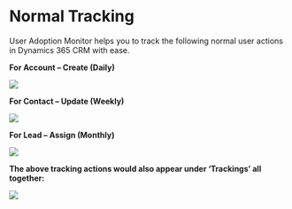 # Normal Tracking

User Adoption Monitor helps you to track the following normal user actions in Dynamics 365 CRM with ease.

**For Account – Create (Daily)**

![](../../.gitbook/assets/Sp\_Mess\_5.png)

**For Contact – Update (Weekly)**

![](../../.gitbook/assets/Sp\_Mess\_6.png)

**For Lead – Assign (Monthly)**

![](../../.gitbook/assets/Sp\_Mess\_7.png)

**The above tracking actions would also appear under ‘Trackings’ all together:**

![](../../.gitbook/assets/Sp\_Mess\_8.png)
